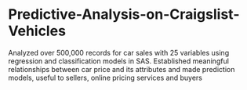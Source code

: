 # Predictive-Analysis-on-Craigslist-Vehicles
Analyzed over 500,000 records for car sales with 25 variables using regression and classification models in SAS. Established meaningful relationships between car price and its attributes and made prediction models, useful to sellers, online pricing services and buyers
